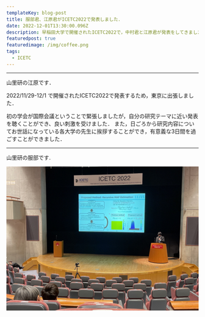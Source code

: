 ```yaml
---
templateKey: blog-post
title: 服部君、江原君がICETC2022で発表しました．
date: 2022-12-01T13:30:00.096Z
description: 早稲田大学で開催されたICETC2022で，中村君と江原君が発表をしてきました．
featuredpost: true
featuredimage: /img/coffee.png
tags:
  - ICETC
---
```


-----

山里研の江原です．

2022/11/29-12/1 で開催されたICETC2022で発表するため，東京に出張しました．

初の学会が国際会議ということで緊張しましたが，自分の研究テーマに近い発表を聴くことができ、良い刺激を受けました．
また，日ごろから研究内容についてお世話になっている各大学の先生に挨拶することができ，有意義な3日間を過ごすことができました．

-----

山里研の服部です.

![ICETC](./20221016-presented-in-ICETC2022.png)
